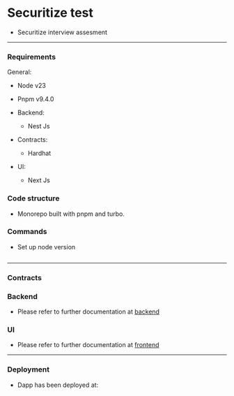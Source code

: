 # Securitize test

* Securitize interview assesment

*******

### Requirements

General:

* Node v23
* Pnpm v9.4.0

* Backend:
    * Nest Js

* Contracts:
    * Hardhat

* UI:
    * Next Js


### Code structure

* Monorepo built with pnpm and turbo. 

### Commands

* Set up node version

```
```

*******

### Contracts

### Backend

* Please refer to further documentation at [backend](./backend/README.md)

### UI

* Please refer to further documentation at [frontend](./ui/README.md)

********

### Deployment

* Dapp has been deployed at: 